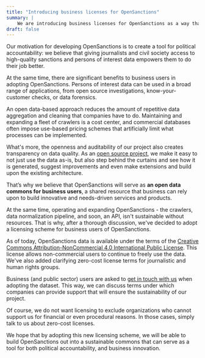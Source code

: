 ```yaml
---
title: "Introducing business licenses for OpenSanctions"
summary: |
    We are introducing business licenses for OpenSanctions as a way that companies using the data can support our long-term sustainability as a commons for persons of interest data.
draft: false
---
```


Our motivation for developing OpenSanctions is to create a tool for political accountability: we believe that giving journalists and civil society access to high-quality sanctions and persons of interest data empowers them to do their job better.

At the same time, there are significant benefits to business users in adopting OpenSanctions. Persons of interest data can be used in a broad range of applications, from open source investigations, know-your-customer checks, or data forensics.

An open data-based approach reduces the amount of repetitive data aggregation and cleaning that companies have to do. Maintaining and expanding a fleet of crawlers is a cost center, and commercial databases often impose use-based pricing schemes that artificially limit what processes can be implemented.

What's more, the openness and auditability of our project also creates transparency on data quality. As an [open source project](https://docs.opensanctions.org), we make it easy to not just use the data as-is, but also step behind the curtains and see how it is generated, suggest improvements and even make extensions and build upon the existing architecture.

That’s why we believe that OpenSanctions will serve as **an open data commons for business users**, a shared resource that business can rely upon to build innovative and needs-driven services and products.

At the same time, operating and expanding OpenSanctions - the crawlers, data normalization pipeline, and soon, an API, isn't sustainable without resources. That is why, after a thorough discussion, we've decided to adopt a licensing scheme for business users of OpenSanctions.

As of today, OpenSanctions data is available under the terms of the [Creative Commons Attribution-NonCommercial 4.0 International Public License](https://creativecommons.org/licenses/by-nc/4.0/). This license allows non-commercial users to continue to freely use the data. We've also added clarifying zero-cost license terms for journalistic and human rights groups.

Business (and public sector) users are asked to [get in touch with us](/contact/) when adopting the dataset. This way, we can discuss terms under which companies can provide support that will ensure the sustainability of our project.

Of course, we do not want licensing to exclude organizations who cannot support us for financial or even procedural reasons. In those cases, simply talk to us about zero-cost licenses.

We hope that by adopting this new licensing scheme, we will be able to build OpenSanctions out into a sustainable commons that can serve  as a tool for both political accountability, and business innovation.
